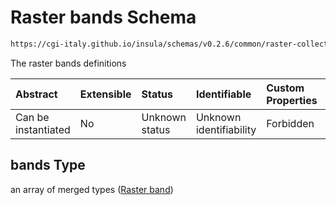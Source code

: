# Raster bands Schema

```txt
https://cgi-italy.github.io/insula/schemas/v0.2.6/common/raster-collection.schema.json#/properties/bands
```

The raster bands definitions

| Abstract            | Extensible | Status         | Identifiable            | Custom Properties | Additional Properties | Access Restrictions | Defined In                                                                                             |
| :------------------ | :--------- | :------------- | :---------------------- | :---------------- | :-------------------- | :------------------ | :----------------------------------------------------------------------------------------------------- |
| Can be instantiated | No         | Unknown status | Unknown identifiability | Forbidden         | Allowed               | none                | [raster-collection.schema.json\*](schemas/common/raster-collection.schema.json) |

## bands Type

an array of merged types ([Raster band](raster-collection-defs-raster-band.md))
